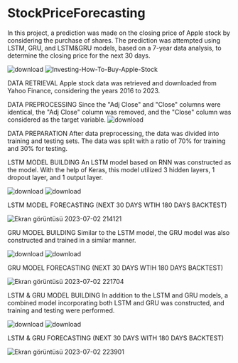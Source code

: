 # StockPriceForecasting
In this project, a prediction was made on the closing price of Apple stock by considering the purchase of shares. The prediction was attempted using LSTM, GRU, and LSTM&amp;GRU models, based on a 7-year data analysis, to determine the closing price for the next 30 days.


![download](https://github.com/ahmetdzdrr/StockPriceForecasting/assets/117534684/5792a193-4553-4b51-8159-5cbd0839c148)
![Investing-How-To-Buy-Apple-Stock](https://github.com/ahmetdzdrr/StockPriceForecasting/assets/117534684/e54a9b01-df55-4e44-8f65-2b5628906e7b)

DATA RETRIEVAL
Apple stock data was retrieved and downloaded from Yahoo Finance, considering the years 2016 to 2023.

DATA PREPROCESSING
Since the "Adj Close" and "Close" columns were identical, the "Adj Close" column was removed, and the "Close" column was considered as the target variable.
![download](https://github.com/ahmetdzdrr/StockPriceForecasting/assets/117534684/054527a2-e6e7-4297-9760-c6ef7fc1c9a2)

DATA PREPARATION
After data preprocessing, the data was divided into training and testing sets. The data was split with a ratio of 70% for training and 30% for testing.

LSTM MODEL BUILDING
An LSTM model based on RNN was constructed as the model. With the help of Keras, this model utilized 3 hidden layers, 1 dropout layer, and 1 output layer.

![download](https://github.com/ahmetdzdrr/StockPriceForecasting/assets/117534684/df37f80b-5a25-4db5-8d32-55e0f116fcf1)
![download](https://github.com/ahmetdzdrr/StockPriceForecasting/assets/117534684/83a56b10-40ac-4680-9f43-45748bf08297)

LSTM MODEL FORECASTING (NEXT 30 DAYS WTIH 180 DAYS BACKTEST)

![Ekran görüntüsü 2023-07-02 214121](https://github.com/ahmetdzdrr/StockPriceForecasting/assets/117534684/7bd312eb-180a-4c04-a6f1-87daf9e616e0)


GRU MODEL BUILDING
Similar to the LSTM model, the GRU model was also constructed and trained in a similar manner.

![download](https://github.com/ahmetdzdrr/StockPriceForecasting/assets/117534684/7c7d20d0-1e40-4574-b39d-be3c615e7e20)
![download](https://github.com/ahmetdzdrr/StockPriceForecasting/assets/117534684/fa87f4a5-8651-4823-8519-bb9298a6b98f)

GRU MODEL FORECASTING (NEXT 30 DAYS WTIH 180 DAYS BACKTEST)

![Ekran görüntüsü 2023-07-02 221704](https://github.com/ahmetdzdrr/StockPriceForecasting/assets/117534684/9586df1c-d45d-4af2-8137-7268960d3f0e)

LSTM & GRU MODEL BUILDING
In addition to the LSTM and GRU models, a combined model incorporating both LSTM and GRU was constructed, and training and testing were performed.

![download](https://github.com/ahmetdzdrr/StockPriceForecasting/assets/117534684/e0677e85-d881-4636-ba98-f8edc1eecad0)
![download](https://github.com/ahmetdzdrr/StockPriceForecasting/assets/117534684/13705321-b0ce-41cd-806d-66fb96452757)

LSTM & GRU FORECASTING (NEXT 30 DAYS WITH 180 DAYS BACKTEST)

![Ekran görüntüsü 2023-07-02 223901](https://github.com/ahmetdzdrr/StockPriceForecasting/assets/117534684/7ef1f4d0-7874-49ef-a0dc-c39e489236b5)
